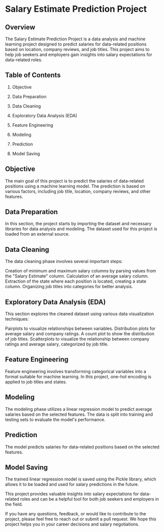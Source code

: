 # Salary Estimate Prediction Project

## Overview

The Salary Estimate Prediction Project is a data analysis and machine learning project designed to predict salaries for data-related positions based on location, company reviews, and job titles. This project aims to help job seekers and employers gain insights into salary expectations for data-related roles.

## Table of Contents

1. Objective

2. Data Preparation

3. Data Cleaning

4. Exploratory Data Analysis (EDA)

5. Feature Engineering

6. Modeling

7. Prediction

8. Model Saving

## Objective

The main goal of this project is to predict the salaries of data-related positions using a machine learning model. The prediction is based on various factors, including job title, location, company reviews, and other features.

## Data Preparation

In this section, the project starts by importing the dataset and necessary libraries for data analysis and modeling. The dataset used for this project is loaded from an external source.

## Data Cleaning

The data cleaning phase involves several important steps:

Creation of minimum and maximum salary columns by parsing values from the "Salary Estimate" column.
Calculation of an average salary column.
Extraction of the state where each position is located, creating a state column.
Organizing job titles into categories for better analysis.

## Exploratory Data Analysis (EDA)

This section explores the cleaned dataset using various data visualization techniques:

Pairplots to visualize relationships between variables.
Distribution plots for average salary and company ratings.
A count plot to show the distribution of job titles.
Scatterplots to visualize the relationship between company ratings and average salary, categorized by job title.

## Feature Engineering

Feature engineering involves transforming categorical variables into a format suitable for machine learning. In this project, one-hot encoding is applied to job titles and states.

## Modeling

The modeling phase utilizes a linear regression model to predict average salaries based on the selected features. The data is split into training and testing sets to evaluate the model's performance.

## Prediction

The model predicts salaries for data-related positions based on the selected features.

## Model Saving

The trained linear regression model is saved using the Pickle library, which allows it to be loaded and used for salary predictions in the future.

This project provides valuable insights into salary expectations for data-related roles and can be a helpful tool for both job seekers and employers in the field.

If you have any questions, feedback, or would like to contribute to the project, please feel free to reach out or submit a pull request. We hope this project helps you in your career decisions and salary negotiations.
